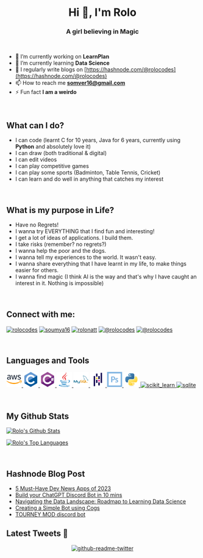 <h1 align="center">Hi 👋, I'm Rolo</h1>
<h3 align="center">A girl believing in Magic</h3>
<br/>

- 🔭 I’m currently working on **LearnPlan**
- 🌱 I’m currently learning **Data Science**
- 📝 I regularly write blogs on [https://hashnode.com/@rolocodes](https://hashnode.com/@rolocodes)
- 📫 How to reach me **somver16@gmail.com**
- ⚡ Fun fact **I am a weirdo**

<br/>

## What can I do?
- I can code (learnt C for 10 years, Java for 6 years, currently using **Python** and absolutely love it)
- I can draw (both traditional & digital)
- I can edit videos
- I can play competitive games
- I can play some sports (Badminton, Table Tennis, Cricket)
- I can learn and do well in anything that catches my interest

<br/>

## What is my purpose in Life?
- Have no Regrets!
- I wanna try EVERYTHING that I find fun and interesting!
- I get a lot of ideas of applications. I build them.
- I take risks (remember? no regrets?)
- I wanna help the poor and the dogs.
- I wanna tell my experiences to the world. It wasn't easy.
- I wanna share everything that I have learnt in my life, to make things easier for others.
- I wanna find magic (I think AI is the way and that's why I have caught an interest in it. Nothing is impossible)

<br/>




## Connect with me:
<p align="left">
<a href="https://twitter.com/rolocodes" target="blank"><img align="center" src="https://raw.githubusercontent.com/rahuldkjain/github-profile-readme-generator/master/src/images/icons/Social/twitter.svg" alt="rolocodes" height="30" width="40" /></a>
<a href="https://linkedin.com/in/soumya16" target="blank"><img align="center" src="https://raw.githubusercontent.com/rahuldkjain/github-profile-readme-generator/master/src/images/icons/Social/linked-in-alt.svg" alt="soumya16" height="30" width="40" /></a>
<a href="https://kaggle.com/perlaoinen" target="blank"><img align="center" src="https://raw.githubusercontent.com/rahuldkjain/github-profile-readme-generator/master/src/images/icons/Social/kaggle.svg" alt="rolonatt" height="30" width="40" /></a>
<a href="https://hashnode.com/@rolocodes" target="blank"><img align="center" src="https://raw.githubusercontent.com/rahuldkjain/github-profile-readme-generator/master/src/images/icons/Social/hashnode.svg" alt="@rolocodes" height="30" width="40" /></a>
<a href="https://www.youtube.com/@rolocodes" target="blank"><img align="center" src="https://raw.githubusercontent.com/rahuldkjain/github-profile-readme-generator/master/src/images/icons/Social/youtube.svg" alt="@rolocodes" height="30" width="40" /></a>
</p>

<br/>


## Languages and Tools
<p align="left"> <a href="https://aws.amazon.com" target="_blank" rel="noreferrer"> <img src="https://raw.githubusercontent.com/devicons/devicon/master/icons/amazonwebservices/amazonwebservices-original-wordmark.svg" alt="aws" width="40" height="40"/> </a> <a href="https://www.cprogramming.com/" target="_blank" rel="noreferrer"> <img src="https://raw.githubusercontent.com/devicons/devicon/master/icons/c/c-original.svg" alt="c" width="40" height="40"/> </a> <a href="https://www.w3schools.com/cs/" target="_blank" rel="noreferrer"> <img src="https://raw.githubusercontent.com/devicons/devicon/master/icons/csharp/csharp-original.svg" alt="csharp" width="40" height="40"/> </a> <a href="https://www.java.com" target="_blank" rel="noreferrer"> <img src="https://raw.githubusercontent.com/devicons/devicon/master/icons/java/java-original.svg" alt="java" width="40" height="40"/> </a> <a href="https://www.mysql.com/" target="_blank" rel="noreferrer"> <img src="https://raw.githubusercontent.com/devicons/devicon/master/icons/mysql/mysql-original-wordmark.svg" alt="mysql" width="40" height="40"/> </a> <a href="https://pandas.pydata.org/" target="_blank" rel="noreferrer"> <img src="https://raw.githubusercontent.com/devicons/devicon/2ae2a900d2f041da66e950e4d48052658d850630/icons/pandas/pandas-original.svg" alt="pandas" width="40" height="40"/> </a> <a href="https://www.photoshop.com/en" target="_blank" rel="noreferrer"> <img src="https://raw.githubusercontent.com/devicons/devicon/master/icons/photoshop/photoshop-line.svg" alt="photoshop" width="40" height="40"/> </a> <a href="https://www.python.org" target="_blank" rel="noreferrer"> <img src="https://raw.githubusercontent.com/devicons/devicon/master/icons/python/python-original.svg" alt="python" width="40" height="40"/> </a> <a href="https://scikit-learn.org/" target="_blank" rel="noreferrer"> <img src="https://upload.wikimedia.org/wikipedia/commons/0/05/Scikit_learn_logo_small.svg" alt="scikit_learn" width="40" height="40"/> </a> <a href="https://www.sqlite.org/" target="_blank" rel="noreferrer"> <img src="https://www.vectorlogo.zone/logos/sqlite/sqlite-icon.svg" alt="sqlite" width="40" height="40"/> </a> </p>

<br/>

## My Github Stats

<a href="https://github.com/RoloNatt/github-readme-stats"><img alt="Rolo's Github Stats" src="https://github-readme-stats.vercel.app/api?username=RoloNatt&show_icons=true&count_private=true&theme=transparent&hide_border=true&bg_color=0D1117" /></a>

<a href="https://github.com/RoloNatt/github-readme-stats"><img alt="Rolo's Top Languages" src="https://github-readme-stats.vercel.app/api/top-langs/?username=RoloNatt&langs_count=8&count_private=true&layout=compact&theme=transparent&hide_border=true&bg_color=0D1117" /></a>

<br/>

## Hashnode Blog Post
<!-- HASHNODE:START -->
- [5 Must-Have Dev News Apps of 2023](https://rolocodes.hashnode.dev/5-must-have-dev-news-apps-of-2023)
- [Build your ChatGPT Discord Bot in 10 mins](https://rolocodes.hashnode.dev/build-your-chatgpt-discord-bot-in-10-mins)
- [Navigating the Data Landscape: Roadmap to Learning Data Science](https://rolocodes.hashnode.dev/navigating-the-data-landscape-roadmap-to-learning-data-science)
- [Creating a Simple Bot using Cogs](https://rolocodes.hashnode.dev/creating-a-simple-bot-using-cogs)
- [TOURNEY MOD discord bot](https://rolocodes.hashnode.dev/tourney-mod-discord-bot)
<!-- HASHNODE:END -->

## Latest Tweets 🧵
<p align='center'><a href="https://twitter.com/rolocodes"><img src="https://github-readme-twitter.gazf.vercel.app/api?id=rolocodes&layout=wide" width="350"  alt="github-readme-twitter"></a></p>
